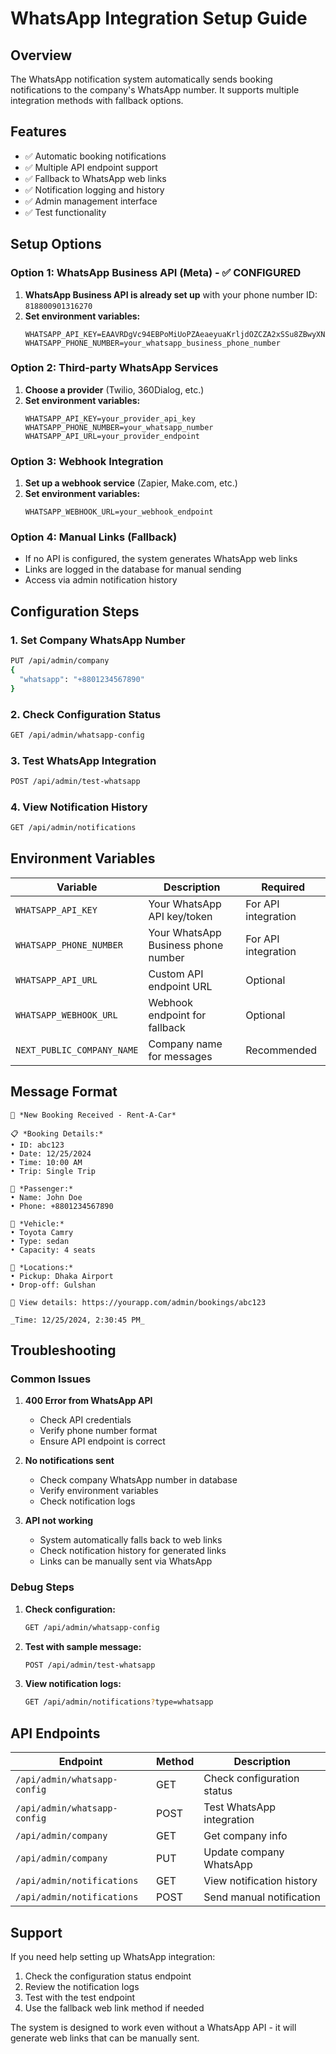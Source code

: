 # WhatsApp Integration Setup Guide

## Overview
The WhatsApp notification system automatically sends booking notifications to the company's WhatsApp number. It supports multiple integration methods with fallback options.

## Features
- ✅ Automatic booking notifications
- ✅ Multiple API endpoint support
- ✅ Fallback to WhatsApp web links
- ✅ Notification logging and history
- ✅ Admin management interface
- ✅ Test functionality

## Setup Options

### Option 1: WhatsApp Business API (Meta) - ✅ CONFIGURED
1. **WhatsApp Business API is already set up** with your phone number ID: `818800901316270`
2. **Set environment variables:**
   ```env
   WHATSAPP_API_KEY=EAAVRDgVc94EBPoMiUoPZAeaeyuaKrljdOZCZA2xSSu8ZBwyXN8vJiVi4rI3LrgC6DKVoCOXWqxgACvctmqMZCHzxaQQhJCRbaxnmiIRntsiLCmoZCpZCwnZBMgA4P3siIKrFsd7a1YVB8TE1fkPpZA073RJMZAw23iZA8LuCtxaKiMVWtMz2g1TuKP0n6QZAbROibwXjsEvrd3NGHkGaiujnof3qw6OJz7JSb0vsQ8xA44ioV5sCVQZDZD
   WHATSAPP_PHONE_NUMBER=your_whatsapp_business_phone_number
   ```

### Option 2: Third-party WhatsApp Services
1. **Choose a provider** (Twilio, 360Dialog, etc.)
2. **Set environment variables:**
   ```env
   WHATSAPP_API_KEY=your_provider_api_key
   WHATSAPP_PHONE_NUMBER=your_whatsapp_number
   WHATSAPP_API_URL=your_provider_endpoint
   ```

### Option 3: Webhook Integration
1. **Set up a webhook service** (Zapier, Make.com, etc.)
2. **Set environment variables:**
   ```env
   WHATSAPP_WEBHOOK_URL=your_webhook_endpoint
   ```

### Option 4: Manual Links (Fallback)
- If no API is configured, the system generates WhatsApp web links
- Links are logged in the database for manual sending
- Access via admin notification history

## Configuration Steps

### 1. Set Company WhatsApp Number
```bash
PUT /api/admin/company
{
  "whatsapp": "+8801234567890"
}
```

### 2. Check Configuration Status
```bash
GET /api/admin/whatsapp-config
```

### 3. Test WhatsApp Integration
```bash
POST /api/admin/test-whatsapp
```

### 4. View Notification History
```bash
GET /api/admin/notifications
```

## Environment Variables

| Variable | Description | Required |
|----------|-------------|----------|
| `WHATSAPP_API_KEY` | Your WhatsApp API key/token | For API integration |
| `WHATSAPP_PHONE_NUMBER` | Your WhatsApp Business phone number | For API integration |
| `WHATSAPP_API_URL` | Custom API endpoint URL | Optional |
| `WHATSAPP_WEBHOOK_URL` | Webhook endpoint for fallback | Optional |
| `NEXT_PUBLIC_COMPANY_NAME` | Company name for messages | Recommended |

## Message Format
```
🚗 *New Booking Received - Rent-A-Car*

📋 *Booking Details:*
• ID: abc123
• Date: 12/25/2024
• Time: 10:00 AM
• Trip: Single Trip

👤 *Passenger:*
• Name: John Doe
• Phone: +8801234567890

🚙 *Vehicle:*
• Toyota Camry
• Type: sedan
• Capacity: 4 seats

📍 *Locations:*
• Pickup: Dhaka Airport
• Drop-off: Gulshan

🔗 View details: https://yourapp.com/admin/bookings/abc123

_Time: 12/25/2024, 2:30:45 PM_
```

## Troubleshooting

### Common Issues

1. **400 Error from WhatsApp API**
   - Check API credentials
   - Verify phone number format
   - Ensure API endpoint is correct

2. **No notifications sent**
   - Check company WhatsApp number in database
   - Verify environment variables
   - Check notification logs

3. **API not working**
   - System automatically falls back to web links
   - Check notification history for generated links
   - Links can be manually sent via WhatsApp

### Debug Steps

1. **Check configuration:**
   ```bash
   GET /api/admin/whatsapp-config
   ```

2. **Test with sample message:**
   ```bash
   POST /api/admin/test-whatsapp
   ```

3. **View notification logs:**
   ```bash
   GET /api/admin/notifications?type=whatsapp
   ```

## API Endpoints

| Endpoint | Method | Description |
|----------|--------|-------------|
| `/api/admin/whatsapp-config` | GET | Check configuration status |
| `/api/admin/whatsapp-config` | POST | Test WhatsApp integration |
| `/api/admin/company` | GET | Get company info |
| `/api/admin/company` | PUT | Update company WhatsApp |
| `/api/admin/notifications` | GET | View notification history |
| `/api/admin/notifications` | POST | Send manual notification |

## Support

If you need help setting up WhatsApp integration:

1. Check the configuration status endpoint
2. Review the notification logs
3. Test with the test endpoint
4. Use the fallback web link method if needed

The system is designed to work even without a WhatsApp API - it will generate web links that can be manually sent.
